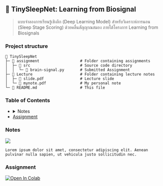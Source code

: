 <h2 id="tinysleepnet">
    🧠 TinySleepNet: Learning from Biosignal
</h2>

> แบบจำลองการเรียนรู้เชิงลึก (Deep Learning Model) สำหรับวิเคราะห์การนอน (Sleep Stage Scoring) ด้วยคลื่นสัญญาณสมอง ภายใต้โครงการ Learning from Biosignals

### Project structure

```plaintext
📂 TinySleepNet
├─ 📂 assignment                  # Folder containing assignments
│  ├─ 📂 src                      # Source code directory
│  │  └─ 📄 brain-signal.py       # Submitted Assignment
├─ 📂 Lecture                     # Folder containing lecture notes
│  ├─ 📄 slide.pdf                # Lecture slide
│  └─ 📄 mynote.pdf               # My personal note
└─ 📄 README.md                   # This file
```

### Table of Contents

<ul>
  <li>
  <details>
    <summary>Notes</summary>
    <ul>
      <li>blahblah</li>
      <li>blahblah</li>
    </ul>
  </details>
  </li>
  <li>
   <a href="#assignment">
    Assignment
    </a>
  </li>
</ul>

### Notes
[<img src="https://img.shields.io/badge/view%20in%20notion-grey?style=for-the-badge&logo=notion" />](https://xinnypie.notion.site/TinySleepNet-Learning-from-Biosignal-b27307b831fb480585483e5bf8cdb741?pvs=4)


```plaintext
Lorem ipsum dolor sit amet, consectetur adipiscing elit. Aenean pulvinar nulla sapien, ut vehicula justo sollicitudin nec.
```

### Assignment

<a target="_blank" href="https://colab.research.google.com/github/xinnypie/pmb-u-ai/tree/master/1d-cnn-for-brain-signal/assignment/src/gaussian-mixture-model.ipynb">
  <img src="https://colab.research.google.com/assets/colab-badge.svg" alt="Open In Colab"/>
</a>
